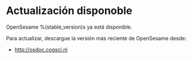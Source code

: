 # Actualización disponoble

OpenSesame %(stable_version)s ya está disponible.

Para actualizar, descargue la versión más reciente de OpenSesame desde: 

- <http://osdoc.cogsci.nl>
